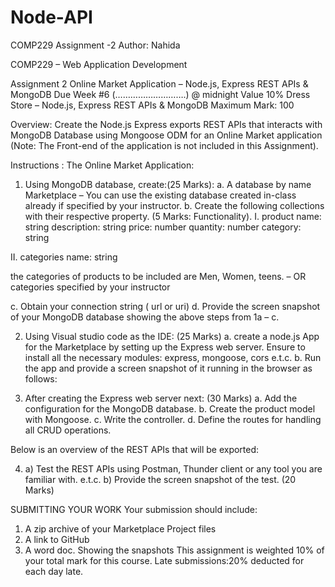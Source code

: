 # Node-API
COMP229 Assignment -2
Author: Nahida


COMP229 – Web Application Development

Assignment 2
Online Market Application – Node.js, Express REST APIs & MongoDB
Due Week #6 (……………………….) @ midnight
Value 10%
Dress Store – Node.js, Express REST APIs & MongoDB	Maximum Mark: 100

Overview: Create the Node.js Express exports REST APIs that interacts with MongoDB Database using Mongoose ODM for an Online Market application (Note: The Front-end of the application is not included in this Assignment).

Instructions :
The Online Market Application:
1.	Using MongoDB database, create:(25 Marks):
a.	A database by name Marketplace – You can use the existing database created in-class already if specified by your instructor. 
b.	Create the following collections with their respective property. (5 Marks: Functionality).
I.	product
name: string
description: string
price: number
quantity: number
category: string

II.	categories
name: string

the categories of products to be included are Men, Women, teens. – OR categories specified by your instructor

c.	Obtain your connection string ( url or uri)
d.	Provide the screen snapshot of your MongoDB database showing the above steps from 1a – c.

2.	Using Visual studio code as the IDE: (25 Marks)
a.	 create a node.js App for the Marketplace by setting up the Express web server. Ensure to install all the necessary modules: express, mongoose, cors e.t.c.
b.	Run the app and provide a screen snapshot of it running in the browser as follows:

 





3.	After creating the Express web server next: (30 Marks)
a.	Add the configuration for the MongoDB database.
b.	Create the product model with Mongoose.
c.	Write the controller.
d.	Define the routes for handling all CRUD operations.


Below is an overview of the REST APIs that will be exported:


 
 


4.	a) Test the REST APIs using Postman, Thunder client or any tool you are familiar with. e.t.c.
b) Provide the screen snapshot of the test. (20 Marks)


SUBMITTING YOUR WORK
Your submission should include:
1.	A zip archive of your Marketplace Project files
2.	A link to GitHub
3.	A word doc. Showing the snapshots
This assignment is weighted 10% of your total mark for this course. Late submissions:20% deducted for each day late.
